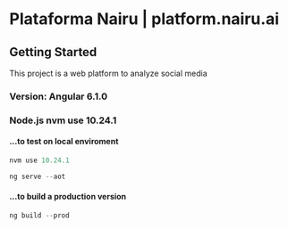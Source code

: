 
# Plataforma Nairu  | platform.nairu.ai

## Getting Started

This project is a web platform to analyze social media

### Version: Angular 6.1.0

### Node.js nvm use 10.24.1


#### …to test on local enviroment
```javascript
nvm use 10.24.1
```

```javascript
ng serve --aot
```


#### …to build a production version
```javascript
ng build --prod
```
